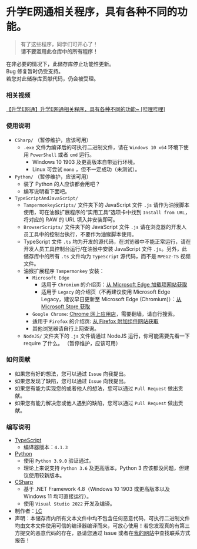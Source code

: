 # 升学E网通相关程序，具有各种不同的功能。
> 有了这些程序，同学们可开心了！<br/>
> **请不要滥用此仓库中的所有程序！**

在非必要的情况下，此储存库停止功能性更新。<br/>
Bug 修复暂时仍受支持。<br/>
若您对此储存库贡献代码，仍会被受理。

### 相关视频
[【升学E网通】升学E网通相关程序，具有各种不同的功能~ \[哔哩哔哩\]](https://www.bilibili.com/video/BV1dA41157Bz "【升学E网通】升学E网通相关程序，具有各种不同的功能~ [哔哩哔哩]")

### 使用说明
- `CSharp/` （暂停维护，应该可用）
  - `.exe` 文件为编译后的可执行二进制文件，请在 `Windows 10 x64` 环境下使用 `PowerShell` 或者 `cmd` 运行。
    - Windows 10 1903 及更高版本自带运行环境。
    - Linux 可尝试 `mono` ，但不一定成功（未测试）。
- `Python/` （暂停维护，应该可用）
  - 装了 Python 的人应该都会用吧？
  - 编写说明看下面吧。
- `TypeScriptAndJavaScript/`
  - `TampermonkeyScripts/` 文件夹下的 JavaScript 文件 `.js` 请作为油猴脚本使用，可在油猴扩展程序的“实用工具”选项卡中找到 `Install from URL`，将对应的 RAW 的 URL 填入并安装即可。
  - `BrowserScripts/` 文件夹下的 JavaScript 文件 `.js` 请在浏览器的开发人员工具中的控制台执行，不要作为油猴脚本使用。
  - TypeScript 文件 `.ts` 均为开发的源代码，在浏览器中不能正常运行，请在开发人员工具控制台运行/在油猴中安装 JavaScript 文件 `.js`。另外，此储存库中的所有 `.ts` 文件均为 `TypeScript` 源代码，而不是 `MPEG2-TS` 视频文件。
  - 油猴扩展程序 `Tampermonkey` 安装：
    - `Microsoft Edge`
      - 适用于 `Chromium` 的介绍页：[从 Microsoft Edge 加载项网站获取](https://microsoftedge.microsoft.com/addons/detail/tampermonkey/iikmkjmpaadaobahmlepeloendndfphd "扩展介绍页")
      - 适用于 `Legacy` 的介绍页（不再建议使用 Microsoft Edge Legacy，建议早日更新至 Microsoft Edge (Chromium)）：[从 Microsoft Store 获取](https://www.microsoft.com/zh-cn/p/tampermonkey/9nblggh5162s "扩展介绍页")
    - `Google Chrome`: [Chrome 网上应用店](https://chrome.google.com/webstore/category/extensions "官方网站")，需要翻墙，请自行搜索。
    - 适用于 `Firefox` 的介绍页: [从 Firefox 附加组件网站获取](https://addons.mozilla.org/zh-CN/firefox/addon/tampermonkey/ "扩展介绍页")
    - 其他浏览器请自行上网查询。
  - `NodeJS/` 文件夹下的 `.js` 文件请通过 NodeJS 运行，你可能需要先看一下 require 了什么。 （暂停维护，应该可用）

### 如何贡献
- 如果您有好的想法，您可以通过 `Issue` 向我提出。
- 如果您发现了缺陷，您可以通过 `Issue` 向我提出。
- 如果您有能力实现您的或者他人的想法，您可以通过 `Pull Request` 做出贡献。
- 如果您有能力解决您或他人遇到的缺陷，您可以通过 `Pull Request` 做出贡献。

### 编写说明
- [TypeScript](https://www.typescriptlang.org/zh/ "TypeScript 官网")
  - 编译器版本：`4.1.3`
- [Python](https://www.python.org "Python 官网")
  - 使用 `Python 3.9.0` 验证通过。
  - 理论上来说支持 `Python 3.6` 及更高版本，Python 3 应该都没问题，但建议使用较新版本。
- [CSharp](https://dotnet.microsoft.com ".NET 官网")
  - 基于 .NET Framework 4.8（Windows 10 1903 或更高版本以及 Windows 11 均可直接运行）。
  - 使用 `Visual Studio 2022` 开发及编译。
- 制作者：[LC](https://lcwebsite.cn/ "LC网站")
- 声明：本储存库内所有文本文件中均不包含任何恶意代码，可执行二进制文件均由文本文件使用可信的编译器编译而来，可放心使用！若您发现真的有第三方提交的恶意代码的存在，恳请您通过 Issue 或者在[我的网站](https://lcwebsite.cn "LC网站")中查找联系方式报告！
